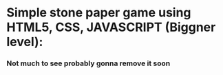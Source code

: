 # Simple stone paper game using HTML5, CSS, JAVASCRIPT (Biggner level):
### Not much to see probably gonna remove it soon

